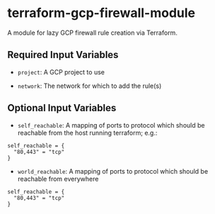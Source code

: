 # terraform-gcp-firewall-module

A module for lazy GCP firewall rule creation via Terraform.

## Required Input Variables


* `project`: A GCP project to use

* `network`: The network for which to add the rule(s)

## Optional Input Variables

* `self_reachable`: A mapping of ports to protocol which should be reachable from the host running terraform; e.g.:

```
self_reachable = {
  "80,443" = "tcp"
}
```

* `world_reachable`: A mapping of ports to protocol which should be reachable from everywhere

```
self_reachable = {
  "80,443" = "tcp"
}
```

